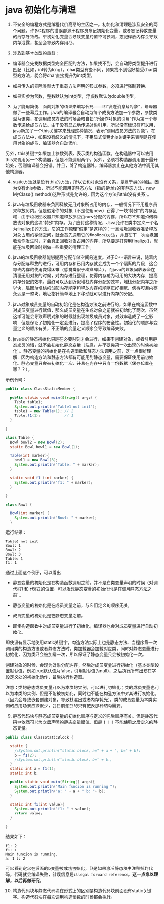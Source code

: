 # java 初始化与清理

1. 不安全的编程方式是编程代价高昂的主因之一。初始化和清理是涉及安全的两个问题。许多C程序的错误都源于程序员忘记初始化变量，或者忘记释放变量的内存导致的。不初始化变量会导致变量的值不可预测，忘记释放内存会导致内存泄露，甚至会导致内存用尽。

2. 涉及到基本类型的重载：

  - 编译器会先找数据类型完全匹配的方法，如果找不到，会自动将类型提升进行匹配（比如，int转为long）。char类型有些不同，如果找不到恰好接受char类型的方法，就会将char直接提升为int类型。

  - 如果传入的实际类型大于重载方法声明的形式参数，必须进行强制转换。

  - 如果实参为常数，整数默认为int类型，浮点数默认为double类型。

3. 为了能用简便、面向对象的语法来编写代码——即“发送消息给对象”，编译器做了一些幕后工作。java的编译器会自动为每个成员方法加一个参数，参数类型为该类，在调用成员方法的时候会暗自把“所操作对象的引用”作为第一个参数传递给成员方法。由于没有显式地传递对象引用，所以没有标识符可以用，java新加了一个this关键字来处理这种情况，表示“调用成员方法的对象”。在成员方法中，如果没有歧义的情况下，不用显式使用this关键字来表明是在使用对象的成员，编译器会自动添加。

另外，this关键字如果加上参数列表，表示类的构造函数。在构造器中可以使用this来调用另一个构造器，但是不能调用两个。另外，必须将构造器调用置于最开始处，否则编译器会报错。并且，除了构造器外，编译器禁止在其他方法中调用其他构造器。

4. static方法就是没有this的方法，所以它和对象没有关系，是属于类的特性。因为没有this参数，所以不能调用非静态方法（指的是this的非静态方法，new MyClass().method()这种形式是允许的，因为这个方法和this没有关系）。

5. java有垃圾回收器来负责释放无用对象所占用的内存，一般情况下不用程序员来释放厉内。但是假定你的对象（不是使用new）获得了一块“特殊”的内存区域，由于垃圾回收器只知道释放那些由new分配的内存，所以它不知道如何释放该对象的这块“特殊”内存。为了应付这种情况，Java允许在类中定义一个名为finalize()的方法。它的工作原理“假定”是这样的：一旦垃圾回收器准备释放对象占用的存储空间，就会首先调用它的finalize()方法，并且在下一次垃圾回收动作发生时，才会真正回收对象占用的内存，所以要是打算用finalize()，就能在垃圾回收时刻做一些重要的清理工作。

6. java的垃圾回收器能够提高分配存储空间的速度。对于C++语言来说，随着内存分配与释放的进行，可用内存和已用内存就会成为一个个隔离的片段，这会导致内存的使用变得困难（感觉类似于磁盘碎片）。而java的垃圾回收器会在清理无用对象的时候，对内存进行整理，使得内存成为可用的大块内存，提高内存分配的效率。最终可以达到近似堆栈内存分配的效率，堆栈分配内存之所以快，是因为堆栈的分配内存顺序和释放内存的顺序正好相反，使得可用内存永远是一整块，地址指针简单地上下移动就可以进行内存的分配。

7. java对象成员变量的自动初始化是在构造方法之前进行的，如果在构造函数中对成员变量进行赋值，那么成员变量在生成对象之前就被初始化了两次。虽然这样可能会导致声明对象的时候就出现垃圾成员对象，对效率造成了一定影响，但是保证了初始化一定会进行，提高了程序的安全性。初始化的顺序与变量定义的顺序有关，不正确的变量定义顺序会导致编译失败。

8. java类的静态初始化只是在必要时刻才会进行，如果不创建对象，或者引用静态成员的话，就不会初始化静态变量（注意，并不是类第一次出现的时候初始化）。静态变量的初始化是在构造函数和静态方法调用之前，这一点很好理解，因为构造方法和静态方法都有可能用到静态变量，需要保证使用前初始化。静态变量只会被初始化一次，并且在内存中只有一份数据（保存位置在哪？？）。

示例代码：

```java
public class ClassStaticMember {

  public static void main(String[] args) {
    Table table1;
    System.out.println("Table1 not init");
    table1 = new Table(1); // 2
    Table.f1(1);           // 1
  }

}

class Table {
  Bowl bowl2 = new Bowl(2);
  static Bowl bowl1 = new Bowl(1);

  Table(int marker){
    bowl1 = new Bowl(3);
    System.out.println("Table: " + marker);
  }

  static void f1 (int marker) {
    System.out.println("f1: " + marker);
  }

}

class Bowl {

  Bowl(int marker) {
    System.out.println("Bowl: " + marker);
  }
```
运行结果：
```
Table1 not init
Bowl: 1
Bowl: 2
Bowl: 3
Table: 1
f1: 1
```

通过上面这个例子，可以看出

 - 静态变量的初始化是在构造函数调用之前，并不是在类变量声明的时候（对调代码1 和 代码2的位置，可以发现静态变量的初始化也是在调用静态方法之前）。
 
 - 静态变量的初始化是在成员变量之前，与它们定义的顺序无关。
 
 - 成员变量的初始化是在静态变量之前。

 - 即使构造函数中对成员变量进行了初始化，编译器也会对成员变量进行自动初始化。

即使没有显示地使用static关键字，构造方法实际上也是静态方法。当程序第一次调用类的构造方法或者静态方法时，类加载器会加载对应类，同时对静态变量进行初始化，因为类只会被加载一次，所以保证了静态变量只会被初始化一次。

创建对象的时候，会现为对象分配内存，然后对成员变量进行初始化（基本类型设置默认值，例如true默认值为false，引用默认值为null），之后执行所有出现在字段定义处的初始化动作，最后执行构造器。

注意：类的静态成员变量可以为本类的实例，可以进行初始化；类的成员变量也可以为本类的实例，但是不能被初始化，同时也不能在构造方法中对其进行初始化。（因为会导致嵌套创建对象，导致栈溢出或者内存耗光）。类的成员变量为本类实例的应用场景应该很少，我目前想到的只有链表那种结构需要。

9. 静态代码块与静态成员变量的初始化顺序与定义的先后顺序有关。但是静态代码中依然可以为之后声明的静态变量赋值，但是！！！不能使用之后定义的静态变量。

```java
public class ClassStaticBlock {

  static {
    //System.out.println("static block, a=" + a + ", b=" + b);
    b = f1(2);
    //System.out.println("static block, b=" + b);
  }
  static int a = f1(1);
  static int b;

  public static void main(String[] args){
    System.out.println("Main funcion is running.");
    System.out.println("a: " + a + " b: "+ b);
  }

  static int f1(int value){
    System.out.println("f1: " + value);
    return value;
  }

}
```

结果如下：
```
f1: 2
f1: 1
Main funcion is running.
a: 1 b: 2
```

可以看到定义在后面的b变量被成功初始化，但是如果激活静态块中注释掉的代码，代码就会编译失败，错误信息是`illegal forward reference`。**这一点难以理解，以后再做研究**。

10. 构造代码块与静态代码块在形式上的区别是构造代码块前面没有static关键字。构造代码块在每次调用构造函数的时候都会执行。

